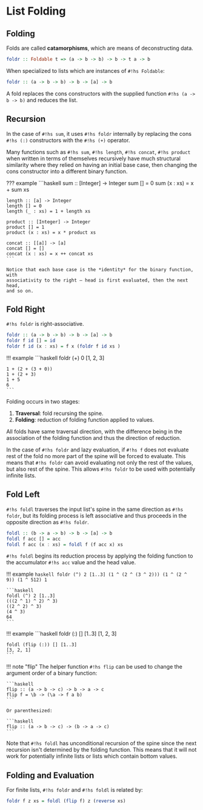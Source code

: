 # List Folding

## Folding

Folds are called **catamorphisms**, which are means of deconstructing data.

```haskell
foldr :: Foldable t => (a -> b -> b) -> b -> t a -> b
```

When specialized to lists which are instances of `#!hs Foldable`:

```haskell
foldr :: (a -> b -> b) -> b -> [a] -> b
```

A fold replaces the cons constructors with the supplied function
`#!hs (a -> b -> b)` and reduces the list.

## Recursion

In the case of `#!hs sum`, it uses `#!hs foldr` internally by replacing the
cons `#!hs (:)` constructors with the `#!hs (+)` operator.

Many functions such as `#!hs sum`, `#!hs length`, `#!hs concat`, `#!hs product`
when written in terms of themselves recursively have much structural similarity
where they relied on having an initial base case, then changing the cons
constructor into a different binary function.

??? example
    ```haskell
    sum :: [Integer] -> Integer
    sum [] = 0
    sum (x : xs) = x + sum xs

    length :: [a] -> Integer
    length [] = 0
    length (_ : xs) = 1 + length xs

    product :: [Integer] -> Integer
    product [] = 1
    product (x : xs) = x * product xs

    concat :: [[a]] -> [a]
    concat [] = []
    concat (x : xs) = x ++ concat xs
    ```

    Notice that each base case is the *identity* for the binary function, with
    associativity to the right — head is first evaluated, then the next head,
    and so on.

## Fold Right

`#!hs foldr` is right-associative.

```haskell
foldr :: (a -> b -> b) -> b -> [a] -> b
foldr f id [] = id
foldr f id (x : xs) = f x (foldr f id xs )
```

!!! example
    ```haskell
    foldr (+) 0 [1, 2, 3]

    1 + (2 + (3 + 0))
    1 + (2 + 3)
    1 + 5
    6
    ```

Folding occurs in two stages:

1. **Traversal**: fold recursing the spine.
2. **Folding**: reduction of folding function applied to values.

All folds have same traversal direction, with the difference being in the
association of the folding function and thus the direction of reduction.

In the case of `#!hs foldr` and lazy evaluation, if `#!hs f` does not evaluate
rest of the fold no more part of the spine will be forced to evaluate. This
means that `#!hs foldr` can avoid evaluating not only the rest of the values,
but also rest of the spine. This allows `#!hs foldr` to be used with potentially
infinite lists.

## Fold Left

`#!hs foldl` traverses the input list's spine in the same direction as
`#!hs foldr`, but its folding process is left associative and thus proceeds
in the opposite direction as `#!hs foldr`.

```haskell
foldl :: (b -> a -> b) -> b -> [a] -> b
foldl f acc [] = acc
foldl f acc (x : xs) = foldl f (f acc x) xs
```

`#!hs foldl` begins its reduction process by applying the folding function to
the accumulator `#!hs acc` value and the head value.

!!! example
    ```haskell
    foldr (^) 2 [1..3]
    (1 ^ (2 ^ (3 ^ 2)))
    (1 ^ (2 ^ 9))
    (1 ^ 512)
    1
    ```

    ```haskell
    foldl (^) 2 [1..3]
    (((2 ^ 1) ^ 2) ^ 3)
    ((2 ^ 2) ^ 3)
    (4 ^ 3)
    64
    ```

!!! example
    ```haskell
    foldr (:) [] [1..3]
    [1, 2, 3]

    foldl (flip (:)) [] [1..3]
    [3, 2, 1]
    ```

!!! note "flip"
    The helper function `#!hs flip` can be used to change the argument order
    of a binary function:

    ```haskell
    flip :: (a -> b -> c) -> b -> a -> c
    flip f = \b -> (\a -> f a b)
    ```

    Or parenthesized:

    ```haskell
    flip :: (a -> b -> c) -> (b -> a -> c)
    ```

Note that `#!hs foldl` has unconditional recursion of the spine since the 
next recursion isn't determined by the folding function. This means that
it will not work for potentially infinite lists or lists which contain bottom
values.

## Folding and Evaluation

For finite lists, `#!hs foldr` and `#!hs foldl` is related by:

```haskell
foldr f z xs = foldl (flip f) z (reverse xs)
```
